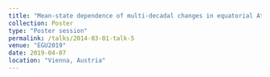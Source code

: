 ```yaml
---
title: "Mean-state dependence of multi-decadal changes in equatorial Atlantic interannual SST variability"
collection: Poster
type: "Poster session"
permalink: /talks/2014-03-01-talk-5
venue: "EGU2019"
date: 2019-04-07
location: "Vienna, Austria"
---
```

